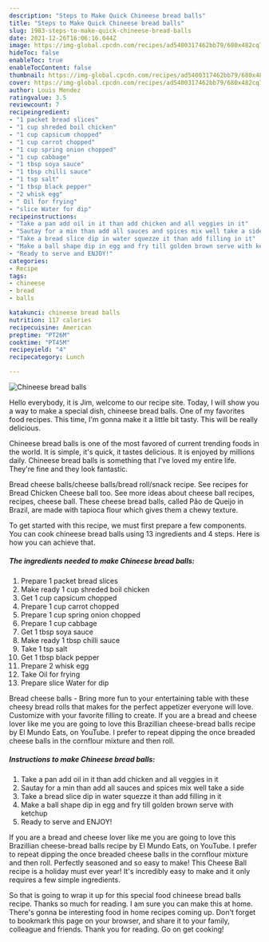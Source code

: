 ```yaml
---
description: "Steps to Make Quick Chineese bread balls"
title: "Steps to Make Quick Chineese bread balls"
slug: 1983-steps-to-make-quick-chineese-bread-balls
date: 2021-12-26T16:06:16.044Z
image: https://img-global.cpcdn.com/recipes/ad5400317462bb79/680x482cq70/chineese-bread-balls-recipe-main-photo.jpg
hideToc: false
enableToc: true
enableTocContent: false
thumbnail: https://img-global.cpcdn.com/recipes/ad5400317462bb79/680x482cq70/chineese-bread-balls-recipe-main-photo.jpg
cover: https://img-global.cpcdn.com/recipes/ad5400317462bb79/680x482cq70/chineese-bread-balls-recipe-main-photo.jpg
author: Louis Mendez
ratingvalue: 3.5
reviewcount: 7
recipeingredient:
- "1 packet bread slices"
- "1 cup shreded boil chicken"
- "1 cup capsicum chopped"
- "1 cup carrot chopped"
- "1 cup spring onion chopped"
- "1 cup cabbage"
- "1 tbsp soya sauce"
- "1 tbsp chilli sauce"
- "1 tsp salt"
- "1 tbsp black pepper"
- "2 whisk egg"
- " Oil for frying"
- "slice Water for dip"
recipeinstructions:
- "Take a pan add oil in it than add chicken and all veggies in it"
- "Sautay for a min than add all sauces and spices mix well take a side"
- "Take a bread slice dip in water squezze it than add filling in it"
- "Make a ball shape dip in egg and fry till golden brown serve with ketchup"
- "Ready to serve and ENJOY!"
categories:
- Recipe
tags:
- chineese
- bread
- balls

katakunci: chineese bread balls 
nutrition: 117 calories
recipecuisine: American
preptime: "PT26M"
cooktime: "PT45M"
recipeyield: "4"
recipecategory: Lunch

---
```



![Chineese bread balls](https://img-global.cpcdn.com/recipes/ad5400317462bb79/680x482cq70/chineese-bread-balls-recipe-main-photo.jpg)

Hello everybody, it is Jim, welcome to our recipe site. Today, I will show you a way to make a special dish, chineese bread balls. One of my favorites food recipes. This time, I'm gonna make it a little bit tasty. This will be really delicious.

Chineese bread balls is one of the most favored of current trending foods in the world. It is simple, it's quick, it tastes delicious. It is enjoyed by millions daily. Chineese bread balls is something that I've loved my entire life. They're fine and they look fantastic.

Bread cheese balls/cheese balls/bread roll/snack recipe. See recipes for Bread Chicken Cheese ball too. See more ideas about cheese ball recipes, recipes, cheese ball. These cheese bread balls, called Pão de Queijo in Brazil, are made with tapioca flour which gives them a chewy texture.


To get started with this recipe, we must first prepare a few components. You can cook chineese bread balls using 13 ingredients and 4 steps. Here is how you can achieve that.

<!--inarticleads1-->

##### The ingredients needed to make Chineese bread balls:

1. Prepare 1 packet bread slices
1. Make ready 1 cup shreded boil chicken
1. Get 1 cup capsicum chopped
1. Prepare 1 cup carrot chopped
1. Prepare 1 cup spring onion chopped
1. Prepare 1 cup cabbage
1. Get 1 tbsp soya sauce
1. Make ready 1 tbsp chilli sauce
1. Take 1 tsp salt
1. Get 1 tbsp black pepper
1. Prepare 2 whisk egg
1. Take  Oil for frying
1. Prepare slice Water for dip


Bread cheese balls - Bring more fun to your entertaining table with these cheesy bread rolls that makes for the perfect appetizer everyone will love. Customize with your favorite filling to create. If you are a bread and cheese lover like me you are going to love this Brazillian cheese-bread balls recipe by El Mundo Eats, on YouTube. I prefer to repeat dipping the once breaded cheese balls in the cornflour mixture and then roll. 

<!--inarticleads2-->

##### Instructions to make Chineese bread balls:

1. Take a pan add oil in it than add chicken and all veggies in it
1. Sautay for a min than add all sauces and spices mix well take a side
1. Take a bread slice dip in water squezze it than add filling in it
1. Make a ball shape dip in egg and fry till golden brown serve with ketchup
1. Ready to serve and ENJOY!

If you are a bread and cheese lover like me you are going to love this Brazillian cheese-bread balls recipe by El Mundo Eats, on YouTube. I prefer to repeat dipping the once breaded cheese balls in the cornflour mixture and then roll. Perfectly seasoned and so easy to make! This Cheese Ball recipe is a holiday must ever year! It&#39;s incredibly easy to make and it only requires a few simple ingredients. 

So that is going to wrap it up for this special food chineese bread balls recipe. Thanks so much for reading. I am sure you can make this at home. There's gonna be interesting food in home recipes coming up. Don't forget to bookmark this page on your browser, and share it to your family, colleague and friends. Thank you for reading. Go on get cooking!
